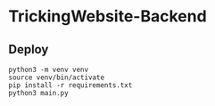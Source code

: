 # TrickingWebsite-Backend

## Deploy
```
python3 -m venv venv
source venv/bin/activate
pip install -r requirements.txt
python3 main.py
```
